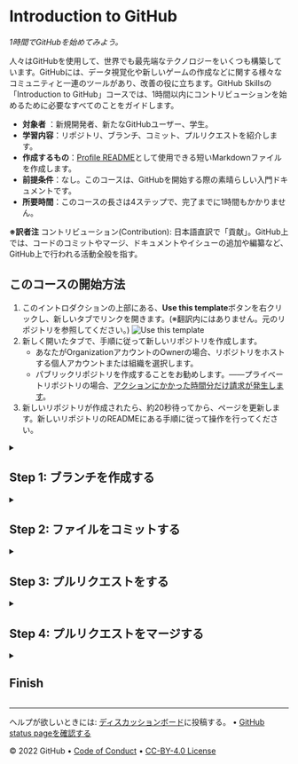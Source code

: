 <!-- 
  <<< Author notes: Header of the course >>> 
  Include a 1280×640 image, course title in sentence case, and a concise description in emphasis.
  In your repository settings: enable template repository, add your 1280×640 social image, auto delete head branches.
  Add your open source license, GitHub uses Creative Commons Attribution 4.0 International.
-->

# Introduction to GitHub

_1時間でGitHubを始めてみよう。_

<!-- 
  <<< Author notes: Start of the course >>> 
  Include start button, a note about Actions minutes,
  and tell the learner why they should take the course.
  Each step should be wrapped in <details>/<summary>, with an `id` set.
  The start <details> should have `open` as well.
  Do not use quotes on the <details> tag attributes.
-->

<!-- step0 -->

人々はGitHubを使用して、世界でも最先端なテクノロジーをいくつも構築しています。GitHubには、データ視覚化や新しいゲームの作成などに関する様々なコミュニティと一連のツールがあり、改善の役に立ちます。GitHub Skillsの「Introduction to GitHub」コースでは、1時間以内にコントリビューションを始めるために必要なすべてのことをガイドします。

- **対象者** ：新規開発者、新たなGitHubユーザー、学生。
- **学習内容**：リポジトリ、ブランチ、コミット、プルリクエストを紹介します。
- **作成するもの**：[Profile README](https://docs.github.com/account-and-profile/setting-up-and-managing-your-github-profile/customizing-your-profile/managing-your-profile-readme)として使用できる短いMarkdownファイルを作成します。
- **前提条件**：なし。このコースは、GitHubを開始する際の素晴らしい入門ドキュメントです。
- **所要時間**：このコースの長さは4ステップで、完了までに1時間もかかりません。

**※訳者注** コントリビューション(Contribution): 日本語直訳で「貢献」。GitHub上では、コードのコミットやマージ、ドキュメントやイシューの追加や編纂など、GitHub上で行われる活動全般を指す。

## このコースの開始方法

1. このイントロダクションの上部にある、**Use this template**ボタンを右クリックし、新しいタブでリンクを開きます。(※翻訳内にはありません。元のリポジトリを参照してください。)
   ![Use this template](https://user-images.githubusercontent.com/1221423/169618716-fb17528d-f332-4fc5-a11a-eaa23562665e.png)
2. 新しく開いたタブで、手順に従って新しいリポジトリを作成します。
   - あなたがOrganizationアカウントのOwnerの場合、リポジトリをホストする個人アカウントまたは組織を選択します。
   - パブリックリポジトリを作成することをお勧めします。――プライベートリポジトリの場合、[アクションにかかった時間分だけ請求が発生します](https://docs.github.com/en/billing/managing-billing-for-github-actions/about-billing-for-github-actions)。
3. 新しいリポジトリが作成されたら、約20秒待ってから、ページを更新します。新しいリポジトリのREADMEにある手順に従って操作を行ってください。

<!-- end step0 -->

<!-- 
  <<< Author notes: Step 1 >>> 
  Choose 3-5 steps for your course.
  The first step is always the hardest, so pick something easy!
  Link to docs.github.com for further explanations.
  Encourage users to open new tabs for steps!
-->

<details id=1>
<summary><h2>Step 1: ブランチを作成する</h2></summary>

_「Introduction to GitHub」へようこそ! 👋_

**GitHubとは？**: GitHubは、バージョン管理に[Git](https://docs.github.com/get-started/quickstart/github-glossary#git)を使用するコラボレーションプラットフォームです。GitHubは、[オープンソース](https://docs.github.com/get-started/quickstart/github-glossary#open-source)ソフトウェアを共有して貢献するための人気のある場所です。
<br>📺 ビデオ：[GitHubとは？(What is GitHub?)](https://www.youtube.com/watch?v=w3jLJU7DT5E)

**リポジトリ(repository)とは？**: [リポジトリ](https://docs.github.com/get-started/quickstart/github-glossary#repository)は、ファイルとフォルダを含むプロジェクトです。リポジトリは、ファイルとフォルダのバージョンを追跡します。
<br>📺 ビデオ：[リポジトリの探索](https://www.youtube.com/watch?v=R8OAwrcMlRw)

**ブランチ(branch)とは?**: [ブランチ](https://docs.github.com/en/get-started/quickstart/github-glossary#branch)は、リポジトリの並列バージョンです。デフォルトでは、リポジトリには`main`という名前が付けられたブランチが1つあり、それが最も信頼のおけるブランチと見なされます。リポジトリ内では、`main`のブランチから追加のブランチを作成できます。ブランチを使用して、プロジェクトのさまざまなバージョンを一度に作成できます。

追加されたブランチでは、`main`バージョンに影響を与えることなく編集を行うことができます。ブランチを使用すると、作業を`main`ブランチから分離できます。言い換えれば、あなたが貢献している間も、他の皆は安全に仕事をすることが可能です。
<br>📺 ビデオ：[ブランチ](https://www.youtube.com/watch?v=xgQmu81G1yY)

**プロファイルREADME(profile README)とは?**: [プロファイルREADME](https://docs.github.com/account-and-profile/setting-up-and-managing-your-github-profile/customizing-your-profile/managing-your-profile-readme)は、基本的にGitHubプロファイルの「自己紹介」セクションであり、GitHub.comのコミュニティと自分に関する情報を共有できます。GitHubは、プロファイルページの上部にプロファイルREADMEを表示します。

### ⌨️ Activity: はじめてのブランチ
1. 新しいブラウザタブを開き、今開かれているこのリポジトリのページに移動します。次に、手順を読みながら、新しく開いたブラウザタブで、2番以降の手順に取り組みます。
2. **Code**タブに移動します。
3. `main`ブランチのドロップダウンをクリックします。
   ![image showing my-first-branch entry](/courses/introduction-to-github/images/my-first-branch.png)
4. 入力欄にブランチの名前を入力します。ブランチ名は`my-first-branch`としてください。
5. **Create branch: my-first-branch**をクリックして、ブランチを作成します。
6. Step 2に進んでください！<br>
   **注**：パブリックリポジトリを作成し、最初のブランチが正しく設定されていることを確認したい場合は、約20秒待ってから、このページ（新しく開いたブラウザのタブ）を更新してください。[GitHub Actions](https://docs.github.com/en/actions)によって、このステップは自動的に閉じられ、次のステップが開かれます。
</details>

<!-- 
  <<< Author notes: Step 2 >>>
  Start this step by acknowledging the previous step.
  Define terms and link to docs.github.com.
-->

<details id=2>
<summary><h2>Step 2: ファイルをコミットする</h2></summary>

_おみごと！ブランチを作成することができました! 🎉_

ブランチを作成すると、`main`ブランチを変更せずにプロジェクトを編集できます。ブランチができたので、ファイルを作成して最初のコミットを行います。

**コミット(commit)とは？**：[コミット](https://docs.github.com/pull-requests/committing-changes-to-your-project/creating-and-editing-commits/about-commits)は、プロジェクト内のファイルとフォルダーに対する一連の変更です。コミットはブランチ内に存在します。

### ⌨️ Activity: はじめてのコミット

次の手順では、GitHubで変更をコミットする手順を案内します。変更をコミットするには、まず新しいブランチに新しいファイルを追加する必要があります。

1. **Code**タブで、新しく作成したブランチである`my-first-branch`にいることを確認します。
2. **Add file**ドロップダウンを選択し、**Create new file**をクリックします。<br>
  ![create new file option](/courses/introduction-to-github/images/create-new-file.png)
3. **Name your file...** と書いてある入力欄にと`PROFILE.md`入力します。
4. **Edit new file**と書いてあるタブのテキストエリアに、以下の内容をコピーします。
   ```
   Welcome to my GitHub profile!
   ```
   ![profile.md file screenshot](/courses/introduction-to-github/images/my-profile-file.png)
5. コミットを行う際には、行った変更を説明する短いコミットメッセージを入力できます。これは、他の人があなたのコミットに何が含まれているかを知るのに役立ちます。GitHubは単純なデフォルトのメッセージを提供しますが、練習のために少し変更してみましょう。**Commit new file**のすぐ下のテキスト入力フィールドに、`Add PROFILE.md`と入力します。どこに何を入力すべきかを確認する場合は、下のドロップダウンを展開してください。
   <details>
   <summary> スクリーンショットを確認するには、このドロップダウンを展開してください。</summary>

     ![screenshot of adding a new file with a commit message](/courses/introduction-to-github/images/commit-full-screen.png)

   </details>
6. このレッスンでは、他のフィールドを無視して、**Commit new file**をクリックします。
7. Step 3へ進んでください!<br>
   **注**： 以前と同様に、約20秒待ってから、このページ（新しく開いたブラウザのタブ）を更新すると、[GitHub Actions](https://docs.github.com/en/actions)によってこのステップが自動的に閉じられ、次のステップが開きます。
</details>

<!-- 
  <<< Author notes: Step 3 >>> 
  Just a historic note: the previous version of this step forced the learner
  to write a pull request description,
  checked that `main` was the receiving branch,
  and that the file was named correctly.
-->

<details id=3>
<summary><h2>Step 3: プルリクエストをする</h2></summary>

_コミットを作成するという偉業を成し遂げました！✨_

コミットを作成したら、次はプルリクエストを介して変更案を共有してみましょう！

**プルリクエスト(pull request)とは?**: コラボレーションはプルリクエストで発生します。プルリクエストは、ブランチ内の変更を他の人に表示します。このプルリクエストは、ブランチで行った変更を保持したまま、それらを`main`ブランチに適用することを提案します。<br>
📺 [ビデオ: プルリクエストの概要](https://youtu.be/kJr-PIfLDl4)

### ⌨️ Activity: プルリクエストを作ろう
コミットを行った後に、新しくブランチへのプッシュがあったメッセージとともに、**Compare & pull request**ボタンが表示されていることに気付いたかもしれません。

![screenshot of message and button](/courses/introduction-to-github/images/compare-and-pull-request.png)

必要に応じて、**Compare & pull request**をクリックしてから、以下の手順6に進んでください。ボタンをクリックしない場合は、以下の手順でプルリクエストを手動で設定する手順を説明します。

1. リポジトリの**Pull requests**タブをクリックします。 
2. **New pull request**をクリックします。
3. **base**ドロップダウンで、`main`が選択されていることを確認します。
4. **compare**ドロップダウンを選択し、`my-first-branch`をクリックします。<br>
5. [プルリクエストの作成]をクリックします。
6. プルリクエストにタイトルを入力してください： `Add my first file`.
7. 次のフィールドは、行った変更の説明を提供するのに役立ちます。これまでに達成したことの説明を自由に追加してください。念のためお伝えしておくと、これまでにブランチを作成し、ファイルを作成し、コミットを行いました。<br>
   ![screenshot showing pull request](/courses/introduction-to-github/images/Pull-request-description.png)
8. **Create pull request**をクリックします。
9. Step 4へ進んでください! <br>
   **注**: 以前と同様に、約20秒待ってから、このページ（指示に従っているページ）を更新すると、[GitHub Actions](https://docs.github.com/en/actions)によってこのステップが自動的に閉じられ、次のステップが開きます。結果として、プルリクエストを作成したタブでGitHub Actionsが実行されている様子を確認することができるかもしれません。以下の画像は、アクションの実行が終了した後にプルリクエストに表示される可能性のある行を示しています。<br>
   ![screenshot of an example of an actions line](/courses/introduction-to-github/images/Actions-to-step-4.png)
</details>

<!-- 
  <<< Author notes: Step 4 >>> 
  Just a historic note: The previous version of this step required responding
  to a pull request review before merging. The previous version also handled
  if users accidentally closed without merging.
-->

<details id=4>
<summary><h2>Step 4: プルリクエストをマージする</h2></summary>

_素晴らしい出来栄えです! 😎_

プルリクエストが正常に作成されました。これで、プルリクエストをマージすることができます。

**マージ(merge)とは?**：[マージ](https://docs.github.com/en/get-started/quickstart/github-glossary#merge)は、プルリクエストとブランチの変更を`main`ブランチに追加します。
📺 [ビデオ：GitHub flowを理解する](https://www.youtube.com/watch?v=PBI2Rz-ZOxU)

前のステップで述べたような、進行状況が自動的に次のステップに進むアクションが実行されているメッセージは確認できているでしょうか？プルリクエストをマージする前に、それが完了するのを待つ必要があります。**Merge pull request**ボタンが緑色になっていれば、準備が完了している常態です。

![screenshot of green merge pull request button](/courses/introduction-to-github/images/Green-merge-pull-request.png)
### ⌨️ Activity: プルリクエストをマージしてみよう

1. **Merge pull request**をクリックします。
2. **Confirm merge**をクリックします。
3. ブランチがマージされたら、もうこのブランチは必要ありません。ブランチを削除するには、**Delete branch**をクリックします。<br>
   ![screenshot showing delete branch button](/courses/introduction-to-github/images/delete-branch.png)
4. **Finish**ステップをチェックして、次に何を学ぶことができるかを確認してください。<br>
   **注**：以前と同様に、約20秒待ってから、このページ（指示に従っているページ）を更新すると、[GitHub Actions](https://docs.github.com/en/actions)によってこのステップが自動的に閉じられ、次のステップが開きます。
</details>

<!-- 
  <<< Author notes: Finish >>> 
  Review what we learned, ask for feedback, provide next steps.
-->

<details id=X>
<summary><h2>Finish</h2></summary>

_おめでとうございます。このコースを修了し、開発者の世界に入門しました!_

<img src=https://octodex.github.com/images/collabocats.jpg alt=celebrate width=300 align=right>

以下があなたの業績です。
- GitHub、リポジトリ、ブランチ、コミット、プルリクエストについて学びました。
- ブランチ、コミット、およびプルリクエストを作成しました。
- プルリクエストをマージしました。
- はじめてのコントリビューションを行いました！🎉

### 次は何をする?
プロファイルのREADMEを作成する場合は、以下の簡単な手順を使用するか、[プロファイルのREADMEの管理](https://docs.github.com/account-and-profile/setting-up-and-managing-your-github-profile/customizing-your-profile/managing-your-profile-readme)に関する記事の手順に従ってください。

1. GitHubユーザー名と一致する名前で新しいパブリックリポジトリを作成します。
2. 1で作成したリポジトリのルートで、`README.md`と名付けられたファイルを作成します。「ルート」とは、リポジトリ内のどんなフォルダ内にもないことを意味します。
3. `README.md`ファイルの内容を編集します。
4. ファイル用に新しいブランチを作成した場合は、ブランチでプルリクエストを作成してマージします。
5. 私たちはあなたの新しいプロフィールを見てみたいです！ソーシャルメディアであなたのプロフィールとタグをつけて私たちに共有してください！
6. 最後に、[ディスカッションボード](https://github.com/skills/.github/discussions)でこのコースについてのご意見をお聞かせください。

詳細を確認したり、参加したりするには、次のリソースを確認してください:
- あなたは学生ですか？もしそうなら、[Student Developer Pack](https://education.github.com/pack)をチェックしてください。
- [別のGitHubスキルコースを受講してください。](https://github.com/skills)
- [GitHub入門ドキュメントをお読みください。](https://docs.github.com/en/get-started)
- コントリビュートを行うプロジェクトを見つけるには、[GitHub Explore](https://github.com/explore)をチェックしてください。

</details>

<!--
  <<< Author notes: Footer >>>
  Add a link to get support, GitHub status page, code of conduct, license link.
-->

---

ヘルプが欲しいときには: [ディスカッションボード](https://github.com/skills/.github/discussions)に投稿する。 &bull; [GitHub status pageを確認する](https://www.githubstatus.com/)

&copy; 2022 GitHub &bull; [Code of Conduct](https://www.contributor-covenant.org/version/2/1/code_of_conduct/code_of_conduct.md) &bull; [CC-BY-4.0 License](https://creativecommons.org/licenses/by/4.0/legalcode)
